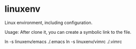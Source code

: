 linuxenv
========

Linux environment, including configuration.

Usage:
After clone it, you can create a symbolic link to the file.

ln -s linuxenv/emacs  ./.emacs
ln -s linuxenv/vimrc ./.vimrc
